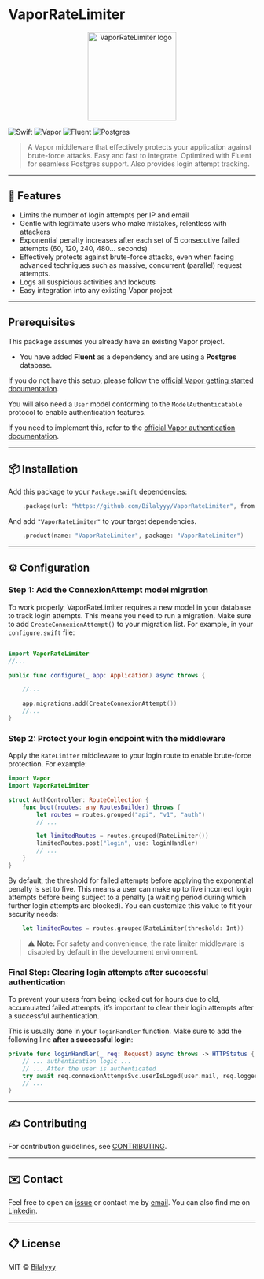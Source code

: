 <!--
  README.md for VaporRateLimiter
  https://github.com/<your-github>/VaporRateLimiter
-->

# VaporRateLimiter

<p align="center">
  <img src="https://app-soon.com/wp-content/uploads/2025/07/RateLimiter-2.png" alt="VaporRateLimiter logo" width="180">
</p>


![Swift](https://img.shields.io/badge/swift-5.9+-orange?style=flat-square)
![Vapor](https://img.shields.io/badge/vapor-4.x-green?style=flat-square)
![Fluent](https://img.shields.io/badge/fluent-required-yellow?style=flat-square)
![Postgres](https://img.shields.io/badge/postgres-required-blue?style=flat-square)


> A Vapor middleware that effectively protects your application against brute-force attacks.
> Easy and fast to integrate. Optimized with Fluent for seamless Postgres support.
> Also provides login attempt tracking.

---

## 🚀 Features

- Limits the number of login attempts per IP and email
- Gentle with legitimate users who make mistakes, relentless with attackers
- Exponential penalty increases after each set of 5 consecutive failed attempts (60, 120, 240, 480... seconds)
- Effectively protects against brute-force attacks, even when facing advanced techniques such as massive, concurrent (parallel) request attempts.
- Logs all suspicious activities and lockouts
- Easy integration into any existing Vapor project

---
## Prerequisites

This package assumes you already have an existing Vapor project.

- You have added **Fluent** as a dependency and are using a **Postgres** database.

If you do not have this setup, please follow the [official Vapor getting started documentation](https://docs.vapor.codes/getting-started/hello-world/).

You will also need a `User` model conforming to the `ModelAuthenticatable` protocol to enable authentication features.

If you need to implement this, refer to the [official Vapor authentication documentation](https://docs.vapor.codes/security/authentication/#model-authenticatable).

---

## 📦 Installation

Add this package to your `Package.swift` dependencies:

```swift
    .package(url: "https://github.com/Bilalyyy/VaporRateLimiter", from: "1.0.0")
```

And add `"VaporRateLimiter"` to your target dependencies.

```swift
    .product(name: "VaporRateLimiter", package: "VaporRateLimiter")
```

---

## ⚙️ Configuration

### Step 1: Add the ConnexionAttempt model migration

To work properly, VaporRateLimiter requires a new model in your database to track login attempts.
This means you need to run a migration.
Make sure to add `CreateConnexionAttempt()` to your migration list.
For example, in your `configure.swift` file:

```swift

import VaporRateLimiter
//...

public func configure(_ app: Application) async throws {

    //...

    app.migrations.add(CreateConnexionAttempt())
    //...
}
```

### Step 2: Protect your login endpoint with the middleware

Apply the `RateLimiter` middleware to your login route to enable brute-force protection.
For example:

```swift
import Vapor
import VaporRateLimiter

struct AuthController: RouteCollection {
    func boot(routes: any RoutesBuilder) throws {
        let routes = routes.grouped("api", "v1", "auth")
        // ...

        let limitedRoutes = routes.grouped(RateLimiter())
        limitedRoutes.post("login", use: loginHandler)
        // ...
    }
}
```

By default, the threshold for failed attempts before applying the exponential penalty is set to five.
This means a user can make up to five incorrect login attempts before being subject to a penalty (a waiting period during which further login attempts are blocked).
You can customize this value to fit your security needs:

```swift
    let limitedRoutes = routes.grouped(RateLimiter(threshold: Int))
```

> ⚠️ **Note:** For safety and convenience, the rate limiter middleware is disabled by default in the development environment.


### Final Step: Clearing login attempts after successful authentication

To prevent your users from being locked out for hours due to old, accumulated failed attempts,
it’s important to clear their login attempts after a successful authentication.

This is usually done in your `loginHandler` function.
Make sure to add the following line **after a successful login**:

```swift
private func loginHandler(_ req: Request) async throws -> HTTPStatus {
    // ... authentication logic ...
    // ... After the user is authenticated
    try await req.connexionAttempsSvc.userIsLoged(user.mail, req.logger)
    // ...
}
```

---

## ✍️ Contributing

For contribution guidelines, see [CONTRIBUTING](CONTRIBUTING.md).

---

## ✉️ Contact

Feel free to open an [issue](../../issues) or contact me by [email](mailto:contact@app-soon.com).
You can also find me on [Linkedin](https://www.linkedin.com/in/gregory-larose-developpeur).

---

## 📋 License

MIT © [Bilalyyy](https://github.com/Bilalyyy)
            
